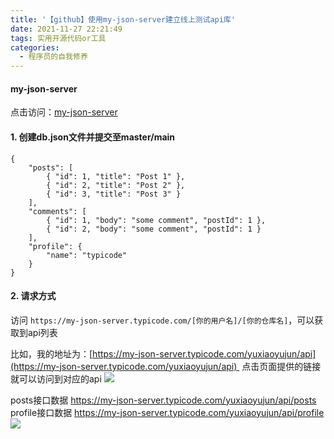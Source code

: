 ```yaml
---
title: '【github】使用my-json-server建立线上测试api库'
date: 2021-11-27 22:21:49
tags: 实用开源代码or工具
categories:
  - 程序员的自我修养
---
```

  <meta name="referrer" content="no-referrer">

#### my-json-server
点击访问：[my-json-server](https://my-json-server.typicode.com/)

#### 1. 创建db.json文件并提交至master/main
```
{
	"posts": [
		{ "id": 1, "title": "Post 1" },
		{ "id": 2, "title": "Post 2" },
		{ "id": 3, "title": "Post 3" }
	],
	"comments": [
		{ "id": 1, "body": "some comment", "postId": 1 },
		{ "id": 2, "body": "some comment", "postId": 1 }
	],
	"profile": {
		"name": "typicode"
	}
}
```
#### 2. 请求方式
访问 `https://my-json-server.typicode.com/[你的用户名]/[你的仓库名]`，可以获取到api列表
 
比如，我的地址为：[https://my-json-server.typicode.com/yuxiaoyujun/api](https://my-json-server.typicode.com/yuxiaoyujun/api) 
点击页面提供的链接就可以访问到对应的api
![](https://upload-images.jianshu.io/upload_images/20892169-a1695b0d2cf0ad44.png?imageMogr2/auto-orient/strip%7CimageView2/2/w/1240)

posts接口数据
https://my-json-server.typicode.com/yuxiaoyujun/api/posts
profile接口数据
https://my-json-server.typicode.com/yuxiaoyujun/api/profile
![](https://upload-images.jianshu.io/upload_images/20892169-aa26d983fc5947a7.jpg?imageMogr2/auto-orient/strip%7CimageView2/2/w/1240)
